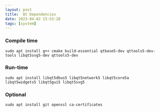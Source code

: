 ```yaml
---
layout: post
title:  Qt Dependencies
date: 2023-04-02 15:53:28 
tags: [system]
---  
```


### Compile time
	sudo apt install g++ cmake build-essential qtbase5-dev qttools5-dev-tools libqt5svg5-dev qttools5-dev

### Run-time
	sudo apt install libqt5dbus5 libqt5network5 libqt5core5a libqt5widgets5 libqt5gui5 libqt5svg5

### Optional
	sudo apt install git openssl ca-certificates
